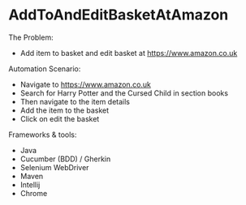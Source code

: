 # AddToAndEditBasketAtAmazon

The Problem: 
- Add item to basket and edit basket at ​https://www.amazon.co.uk

Automation Scenario:
- Navigate to ​https://www.amazon.co.uk
- Search for Harry Potter and the Cursed Child in section books
- Then navigate to the item details
- Add the item to the basket
- Click on edit the basket

Frameworks & tools:
- Java
- Cucumber (BDD) / Gherkin
- Selenium WebDriver
- Maven
- Intellij
- Chrome
